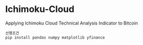 # Ichimoku-Cloud
Applying Ichimoku Cloud Technical Analysis Indicator to Bitcoin

```
선행조건
pip install pandas numpy matplotlib yfinance
```
